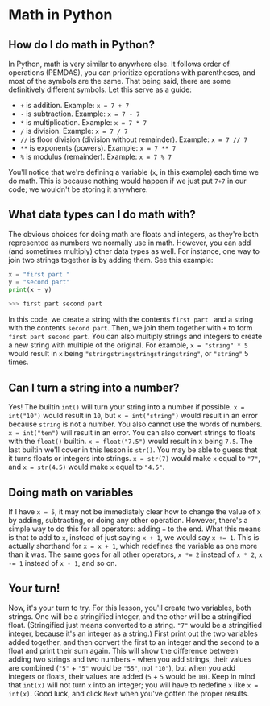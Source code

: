 # Math in Python
## How do I do math in Python?
In Python, math is very similar to anywhere else. It follows order of operations (PEMDAS), 
you can prioritize operations with parentheses, and most of the symbols are the same. 
That being said, there are some definitively different symbols. Let this serve as a guide:
- `+` is addition.  Example: `x = 7 + 7`
- `-` is subtraction.  Example: `x = 7 - 7`
- `*` is multiplication.  Example: `x = 7 * 7`
- `/` is division.  Example: `x = 7 / 7`
- `//` is floor division (division without remainder).  Example: `x = 7 // 7`
- `**` is exponents (powers).  Example: `x = 7 ** 7`
- `%` is modulus (remainder).  Example: `x = 7 % 7`

You'll notice that we're defining a variable (`x`, in this example) each time we do math. 
This is because nothing would happen if we just put `7+7` in our code; we wouldn't be storing it anywhere.

## What data types can I do math with?
The obvious choices for doing math are floats and integers, as they're both represented as numbers we normally use in math.
However, you can add (and sometimes multiply) other data types as well. 
For instance, one way to join two strings together is by adding them. See this example:
```Python
x = "first part "
y = "second part"
print(x + y)

>>> first part second part
```
In this code, we create a string with the contents `first part ` and a string with the contents `second part`. 
Then, we join them together with `+` to form `first part second part`. 
You can also multiply strings and integers to create a new string with multiple of the original.
For example, `x = "string" * 5` would result in `x` being `"stringstringstringstringstring"`, or `"string"` 5 times.

## Can I turn a string into a number?
Yes! The builtin `int()` will turn your string into a number if possible. 
`x = int("10")` would result in `10`, but `x = int("string")` would result in an error because `string` is not a number. 
You also cannot use the words of numbers. `x = int("ten")` will result in an error.
You can also convert strings to floats with the `float()` builtin. 
`x = float("7.5")` would result in x being `7.5`. The last builtin we'll cover in this lesson is `str()`. 
You may be able to guess that it turns floats or integers into strings. `x = str(7)` would make `x` equal to `"7"`, and 
`x = str(4.5)` would make `x` equal to `"4.5"`.

## Doing math on variables
If I have `x = 5`, it may not be immediately clear how to change the value of x by adding, subtracting, or doing any other operation.
However, there's a simple way to do this for all operators: adding `=` to the end. What this means is that to add to `x`,
instead of just saying `x + 1`, we would say `x += 1`. This is actually shorthand for `x = x + 1`, 
which redefines the variable as one more than it was. The same goes for all other operators, `x *= 2` instead of 
`x * 2`, `x -= 1` instead of `x - 1`, and so on. 

## Your turn!
Now, it's your turn to try. For this lesson, you'll create two variables, both strings. One will be a stringified integer,
and the other will be a stringified float. 
(Stringified just means converted to a string. `"7"` would be a stringified integer, because it's an integer as a string.)
First print out the two variables added together, 
and then convert the first to an integer and the second to a float and print their sum again.
This will show the difference between adding two strings and two numbers - 
when you add strings, their values are combined (`"5"` + `"5"` would be `"55"`, not `"10"`), but when you add 
integers or floats, their values are added (`5` + `5` would be `10`).
Keep in mind that `int(x)` will not turn `x` into an integer; you will have to redefine `x` like `x = int(x)`. 
Good luck, and click `Next` when you've gotten the proper results.